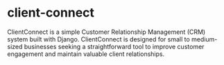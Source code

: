 # client-connect
ClientConnect is a simple Customer Relationship Management (CRM) system built with Django. ClientConnect is designed for small to medium-sized businesses seeking a straightforward tool to improve customer engagement and maintain valuable client relationships.
